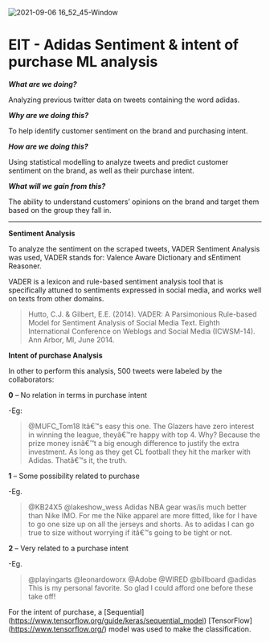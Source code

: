 ![2021-09-06 16_52_45-Window](https://user-images.githubusercontent.com/74114604/132259998-0b9a8e81-97f5-4f50-9bef-b924c2b4e44c.png)


  # EIT - Adidas Sentiment & intent of purchase ML analysis

**_What are we doing?_**

Analyzing previous twitter data on tweets containing the word adidas.

**_Why are we doing this?_**

To help identify customer sentiment on the brand and purchasing intent.

**_How are we doing this?_**

Using statistical modelling to analyze tweets and predict customer sentiment on the brand, as well as their purchase intent.

**_What will we gain from this?_**

The ability to understand customers’ opinions on the brand and target them based on the group they fall in.

___

**Sentiment Analysis**

To analyze the sentiment on the scraped tweets, VADER Sentiment Analysis was used, VADER stands for: Valence Aware Dictionary and sEntiment Reasoner.


VADER is a lexicon and rule-based sentiment analysis tool that is specifically attuned to sentiments expressed in social media, and works well on texts from other domains.
>Hutto, C.J. & Gilbert, E.E. (2014). VADER: A Parsimonious Rule-based Model for Sentiment Analysis of Social Media Text. Eighth International Conference on Weblogs and Social Media (ICWSM-14). Ann Arbor, MI, June 2014.


**Intent of purchase Analysis**


In other to perform this analysis, 500 tweets were labeled by the collaborators:

**0** – No relation in terms in purchase intent

-Eg: 
>@MUFC_Tom18 Itâ€™s easy this one. The Glazers have zero interest in winning the league, theyâ€™re happy with top 4. Why? Because the prize money isnâ€™t a big enough difference to justify the extra investment. As long as they get CL football they hit the marker with Adidas. Thatâ€™s it, the truth.

**1** – Some possibility related to purchase

-Eg. 
>@KB24X5 @lakeshow_wess Adidas NBA gear was/is much better than Nike IMO. For me the Nike apparel are more fitted, like for I have to go one size up on all the jerseys and shorts. As to adidas I can go true to size without worrying if itâ€™s going to be tight or not.

**2** – Very related to a purchase intent

-Eg. 
>@playingarts @leonardoworx @Adobe @WIRED @billboard @adidas This is my personal favorite. So glad I could afford one before these take off!


For the intent of purchase, a [Sequential] (https://www.tensorflow.org/guide/keras/sequential_model) [TensorFlow] (https://www.tensorflow.org/) model was used to make the classification.

